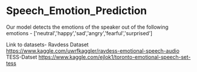 # Speech_Emotion_Prediction
Our model detects the emotions of the speaker out of the following emotions -
['neutral','happy','sad','angry','fearful','surprised']

Link to datasets- 
Ravdess Dataset
https://www.kaggle.com/uwrfkaggler/ravdess-emotional-speech-audio
TESS-Datset
https://www.kaggle.com/ejlok1/toronto-emotional-speech-set-tess
